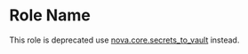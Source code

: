 # Role Name

This role is deprecated use [nova.core.secrets_to_vault](https://github.com/novateams/nova.core/tree/main/nova/core/roles/secrets_to_vault) instead.
